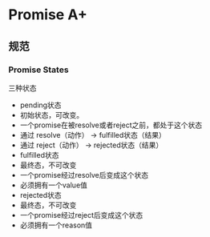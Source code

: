 # Promise A+

## 规范

### Promise States

三种状态
- pending状态
 - 初始状态，可改变。
 - 一个promise在被resolve或者reject之前，都处于这个状态
 - 通过 resolve（动作） -> fulfilled状态（结果）
 - 通过 reject（动作） -> rejected状态（结果）
- fulfilled状态
 - 最终态，不可改变
 - 一个promise经过resolve后变成这个状态
 - 必须拥有一个value值
- rejected状态
 - 最终态，不可改变
 - 一个promise经过reject后变成这个状态
 - 必须拥有一个reason值
